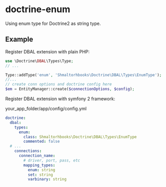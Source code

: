 doctrine-enum
=============

Using enum type for Doctrine2 as string type.

Example
-
Register DBAL extension with plain PHP:
```php
use \Doctrine\DBAL\Types\Type;
// ...

Type::addType('enum', 'Shmaltorhbooks\Doctrine\DBAL\Types\EnumType');
//...
// create conn options and doctrine config here
$em = EntityManager::create($connectionOptions, $config);
```

Register DBAL extension with symfony 2 framework:

your_app_folder/app/config/config.yml
```yml
doctrine:
  dbal:
    types:
      enum:
        class: Shmaltorhbooks\Doctrine\DBAL\Types\EnumType
        commented: false
  # ...
    connections:
      connection_name:
        # driver, port, pass, etc
        mapping_types:
          enum: string
          set: string
          varbinary: string
```